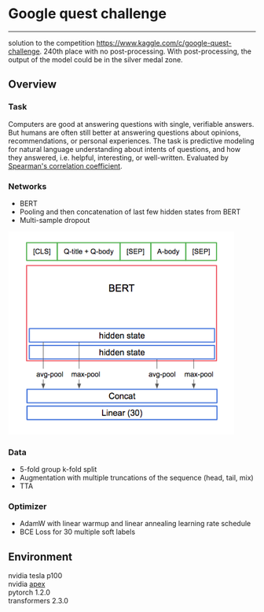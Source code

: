 # Google quest challenge

----
solution to the competition https://www.kaggle.com/c/google-quest-challenge. 240th place with no post-processing. With post-processing, the output of the model could be in the silver medal zone.

## Overview
### Task
Computers are good at answering questions with single, verifiable answers. But humans are often still better at answering questions about opinions, recommendations, or personal experiences. The task is predictive modeling for natural language understanding about intents of questions, and how they answered, i.e. helpful, interesting, or well-written. Evaluated by [Spearman's correlation coefficient](https://en.wikipedia.org/wiki/Spearman%27s_rank_correlation_coefficient).

### Networks
* BERT
* Pooling and then concatenation of last few hidden states from BERT
* Multi-sample dropout

<img src="arch.png" width="460"/>

### Data
* 5-fold group k-fold split
* Augmentation with multiple truncations of the sequence (head, tail, mix)
* TTA

### Optimizer
* AdamW with linear warmup and linear annealing learning rate schedule
* BCE Loss for 30 multiple soft labels


## Environment
nvidia tesla p100  
nvidia [apex](https://www.kaggle.com/shutil/nvidia-apex)  
pytorch 1.2.0  
transformers 2.3.0
